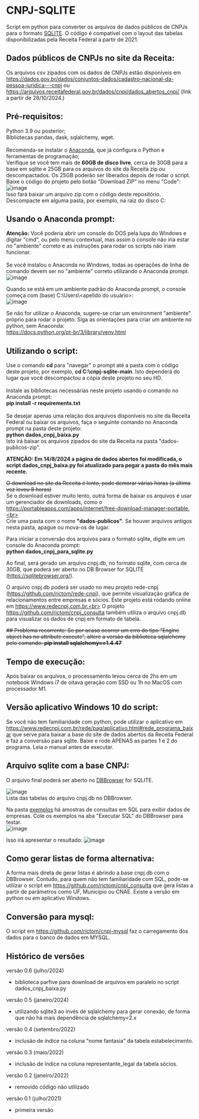 # CNPJ-SQLITE
Script em python para converter os arquivos de dados públicos de CNPJs para o formato [SQLITE](https://pt.wikipedia.org/wiki/SQLite). O código é compatível com o layout das tabelas disponibilizadas pela Receita Federal a partir de 2021.

## Dados públicos de CNPJs no site da Receita:
Os arquivos csv zipados com os dados de CNPJs estão disponíveis em https://dados.gov.br/dados/conjuntos-dados/cadastro-nacional-da-pessoa-juridica---cnpj ou https://arquivos.receitafederal.gov.br/dados/cnpj/dados_abertos_cnpj/ (link a partir de 28/10/2024.)<br>

## Pré-requisitos:
Python 3.9 ou posterior;<br>
Bibliotecas pandas, dask, sqlalchemy, wget.<br><br>
Recomenda-se instalar o [Anaconda](https://www.anaconda.com/download#downloads), que já configura o Python e ferramentas de programação;<br>
Verifique se você tem mais de <b>60GB de disco livre</b>, cerca de 30GB para a base em sqlite e 25GB para os arquivos do site da Receita zip ou descompactados. Os 25GB poderão ser liberados depois de rodar o script.<br>
Baixe o código do projeto pelo botão "Download ZIP" no menu "Code": <br>
![image](https://github.com/rictom/cnpj-sqlite/assets/71139693/e35ca678-7c52-45cc-ad61-32bfb4490fb9)
<br>
Isso fará baixar um arquivo zip com o código deste repositório. Descompacte em alguma pasta, por exemplo, na raiz do disco C:<br>

## Usando o Anaconda prompt:
<b>Atenção:</b> Você poderia abrir um console do DOS pela lupa do Windows e digitar "cmd", ou pelo menu contextual, mas assim o console não iria estar no "ambiente" correto e as instruções para rodar os scripts não iriam funcionar.<br><br>
Se você instalou o Anaconda no Windows, todas as operações de linha de comando devem ser no "ambiente" correto utilizando o Anaconda prompt.<br>
![image](https://github.com/rictom/cnpj-sqlite/assets/71139693/c13faf05-36ff-436c-bd09-8cdb46f835ad)

Quando se está em um ambiente padrão do Anaconda prompt, o console começa com (base) C:\Users\\<apelido do usuário>\:<br>
![image](https://github.com/rictom/cnpj-sqlite/assets/71139693/3a5b0bb6-42f1-4fa2-9916-02484ffefde5)

Se não for utilizar o Anaconda, sugere-se criar um environment "ambiente" próprio para rodar o projeto. Siga as orientações para criar um ambiente no python, sem Anaconda:<br>
https://docs.python.org/pt-br/3/library/venv.html
## Utilizando o script:
Use o comando <b>cd</b> para "navegar" o prompt até a pasta com o código deste projeto, por exemplo, <b>cd C:\cnpj-sqlite-main</b>. Isto dependerá do lugar que você descompactou a cópia deste projeto no seu HD.<br><br>
Instale as bibliotecas necessárias neste projeto usando o comando no Anaconda prompt:<br>
<b>pip install -r requirements.txt</b><br><br>
Se desejar apenas uma relação dos arquivos disponíveis no site da Receita Federal ou baixar os arquivos, faça o seguinte comando no Anaconda prompt na pasta deste projeto:<br>
<b>python dados_cnpj_baixa.py</b><br>
Isto irá baixar os arquivos zipados do site da Receita na pasta "dados-publicos-zip".<br>

<b>ATENÇÃO: Em 14/8/2024 a página de dados abertos foi modificada, o script dados_cnpj_baixa.py foi atualizado para pegar a pasta do mês mais recente.</b><br>

<s>O download no site da Receita é lento, pode demorar várias horas (a última vez levou 8 horas)<br></s>Se o download estiver muito lento, outra forma de baixar os arquivos é usar um gerenciador de downloads, como o https://portableapps.com/apps/internet/free-download-manager-portable.<br><br>
Crie uma pasta com o nome <b>"dados-publicos"</b>. Se houver arquivos antigos nesta pasta, apague ou mova-os de lugar.<br>

Para iniciar a conversão dos arquivos para o formato sqlite, digite em um console do Anaconda prompt:<br>
<b>python dados_cnpj_para_sqlite.py</b><br>

Ao final, será gerado um arquivo cnpj.db, no formato sqlite, com cerca de 30GB, que poderá ser aberto no DB Browser for SQLITE (https://sqlitebrowser.org/).<br>

O arquivo cnpj.db poderá ser usado no meu projeto rede-cnpj (https://github.com/rictom/rede-cnpj), que permite visualização gráfica de relacionamentos entre empresas e sócios. Este projeto está rodando online em https://www.redecnpj.com.br.<br>
O projeto https://github.com/rictom/cnpj_consulta também utiliza o arquivo cnpj.db para visualizar os dados de cnpj em formato de tabela.<br>

<s>## Problema recorrente:
Se por acaso ocorrer um erro do tipo "Engine object has no attribute execute", altere a versão da biblioteca sqlalchemy pelo comando:
<b>pip install sqlalchemy==1.4.47</b><br></s>

## Tempo de execução:
Após baixar os arquivos, o processamento levou cerca de 2hs em um notebook Windows i7 de oitava geração com SSD ou 1h no MacOS com processador M1.

## Versão aplicativo Windows 10 do script:
Se você não tem familiaridade com python, pode utilizar o aplicativo em https://www.redecnpj.com.br/rede/pag/aplicativo.html#rede_programa_baixar que serve para baixar a base do site de dados abertos da Receita Federal e faz a conversão para sqlite. Baixe e rode APENAS as partes 1 e 2 do programa. Leia o manual antes de executar.

## Arquivo sqlite com a base CNPJ:<a id="arquivo_sqlite"></a>
O arquivo final poderá ser aberto no  [DBBrowser](https://sqlitebrowser.org/) for SQLITE.<br>

![image](https://user-images.githubusercontent.com/71139693/154585662-8c38c206-cb80-492e-8413-47699c79b4fd.png)<br>
Lista das tabelas do arquivo cnpj.db no DBBrowser.

Na pasta [exemplos](https://github.com/rictom/cnpj-sqlite/tree/main/exemplos) há amostras de consultas em SQL para exibir dados de empresas. Cole os exemplos na aba "Executar SQL" do DBBrowser para testar.<br>
![image](https://github.com/user-attachments/assets/f2833aa3-4227-40dd-8c96-6f5f5fcce9a0)


Isso irá apresentar o resultado:
![image](https://github.com/user-attachments/assets/c3714849-a9dc-453f-930d-3cce37cacda2)


## Como gerar listas de forma alternativa:
A forma mais direta de gerar listas é abrindo a base cnpj.db com o DBBrowser. Contudo, para quem não tem familiaridade com SQL, pode-se utilizar o script em 
https://github.com/rictom/cnpj_consulta
que gera listas a partir de parâmetros como UF, Município ou CNAE. Existe a versão em python ou em aplicativo Windows. 

## Conversão para mysql:
O script em https://github.com/rictom/cnpj-mysql faz o carregamento dos dados para o banco de dados em MYSQL.<br>

## Histórico de versões

versão 0.6 (julho/2024)
- biblioteca parfive para download de arquivos em paralelo no script dados_cnpj_baixa.py

versão 0.5 (janeiro/2024)
- utilizando sqlite3 ao invés de sqlalchemy para gerar conexão, de forma que não há mais dependência de sqlalchemy<2.x
  
versão 0.4 (setembro/2022)
- inclusão de índice na coluna "nome fantasia" da tabela estabelecimento.

versão 0.3 (maio/2022)
- inclusão de índice na coluna representante_legal da tabela sócios.

versão 0.2 (janeiro/2022)
- removido código não utilizado

versão 0.1 (julho/2021)
- primeira versão

